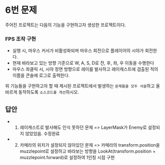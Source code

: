 # 6번 문제

주어진 프로젝트는 다음의 기능을 구현하고자 생성한 프로젝트이다.

### FPS 조작 구현
- 실행 시, 마우스 커서가 비활성화되며 마우스 회전으로 플레이어의 시야가 회전한다.
- 현재 바라보고 있는 방향 기준으로 W, A, S, D로 전, 후, 좌, 우 이동을 수행한다
- 마우스 좌클릭 시, 시야 정면 방향으로 레이를 발사하고 레이캐스트에 검출된 적의 이름을 콘솔에 로그로 출력한다.

위 기능들을 구현하고자 할 때
제시된 프로젝트에서 발생하는 `문제들을 모두 서술`하고 올바르게 동작하도록 `소스코드를 개선`하시오.

## 답안
- 1. 레이캐스트로 발사해도 인식 못하던 문제
=> LayerMask가 Enemy로 설정되지 않았었음. 수정완료

- 2. 카메라의 위치가 설정되지 않아있던 문제
=> 카메라의 transform.position을 muzzlepoint로 설정하고 바라보는 방향을 LookAt(transform.position + muzzlepoint.forward)로 설정하여 1인칭 시점 구현